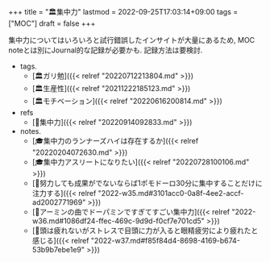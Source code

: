 +++
title = "🏛集中力"
lastmod = 2022-09-25T17:03:14+09:00
tags = ["MOC"]
draft = false
+++

集中力についてはいろいろと試行錯誤したインサイトが大量にあるため, MOC noteとは別にJournal的な記録が必要かも. 記録方法は要検討.

-   tags.
    -   [🏛ガリ勉]({{< relref "20220712213804.md" >}})
    -   [🏛生産性]({{< relref "20211222185123.md" >}})
    -   [🏛モチベーション]({{< relref "20220616200814.md" >}})
-   refs
    -   [📝集中力]({{< relref "20220914092833.md" >}})
-   notes.
    -   [🎓集中力のランナーズハイは存在するか]({{< relref "20220204072630.md" >}})
    -   [🎓集中力アスリートになりたい]({{< relref "20220728100106.md" >}})
    -   [💭努力しても成果がでないならば1ポモドーロ30分に集中することだけに注力する]({{< relref "2022-w35.md#3101acc0-0a8f-4ee2-accf-ad2002771969" >}})
    -   [💭アーミンの曲でドーパミンですぎてすごい集中力]({{< relref "2022-w36.md#1086df24-ffec-469c-9d9d-f0cf7e701cd5" >}})
    -   [💭頭は疲れないがストレスで目頭に力が入ると眼精疲労により疲れたと感じる]({{< relref "2022-w37.md#f85f84d4-8698-4169-b674-53b9b7ebe1e9" >}})
